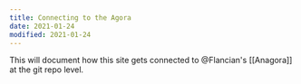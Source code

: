 ```yaml
---
title: Connecting to the Agora
date: 2021-01-24
modified: 2021-01-24
---
```


This will document how this site gets connected to @Flancian's [[Anagora]] at the git repo level. 
